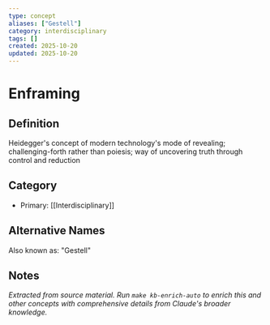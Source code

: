 ```yaml
---
type: concept
aliases: ["Gestell"]
category: interdisciplinary
tags: []
created: 2025-10-20
updated: 2025-10-20
---
```


# Enframing

## Definition

Heidegger's concept of modern technology's mode of revealing; challenging-forth rather than poiesis; way of uncovering truth through control and reduction

## Category

- Primary: [[Interdisciplinary]]

## Alternative Names

Also known as: "Gestell"

## Notes

*Extracted from source material. Run `make kb-enrich-auto` to enrich this and other concepts with comprehensive details from Claude's broader knowledge.*
